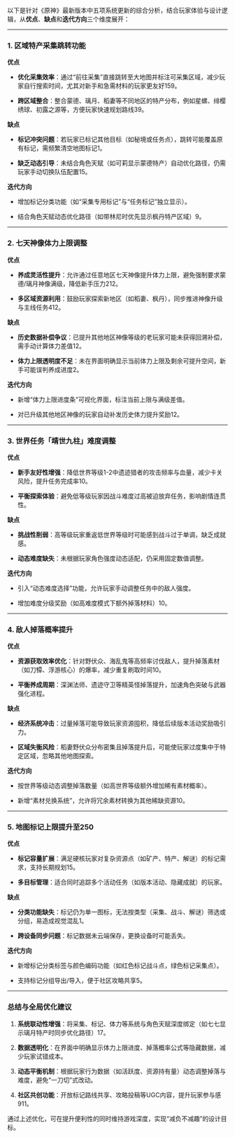 以下是针对《原神》最新版本中五项系统更新的综合分析，结合玩家体验与设计逻辑，从**优点**、**缺点**和**迭代方向**三个维度展开：

---

### **1. 区域特产采集跳转功能**

**优点**

- **优化采集效率**：通过“前往采集”直接跳转至大地图并标注可采集区域，减少玩家自行搜索时间，尤其对新手和急需材料的玩家更友好159。
    
- **跨区域整合**：整合蒙德、璃月、稻妻等不同地区的特产分布，例如星螺、绯樱绣球、初露之源等，方便玩家快速规划路线39。
    

**缺点**

- **标记冲突问题**：若玩家已标记其他目标（如秘境或任务点），跳转可能覆盖原有标记，需频繁清空地图标记1。
    
- **缺乏动态引导**：未结合角色天赋（如可莉显示蒙德特产）自动优化路径，仍需玩家手动切换队伍配置15。
    

**迭代方向**

- 增加标记分类功能（如“采集专用标记”与“任务标记”独立显示）。
    
- 结合角色天赋动态优化路径（如带林尼时优先显示枫丹特产区域）9。
    

---

### **2. 七天神像体力上限调整**

**优点**

- **养成灵活性提升**：允许通过任意地区七天神像提升体力上限，避免强制要求蒙德/璃月神像满级，降低新手压力212。
    
- **多区域资源利用**：鼓励玩家探索新地区（如稻妻、枫丹），同步推进神像升级与主线任务412。
    

**缺点**

- **历史数据补偿争议**：已提升其他地区神像等级的老玩家可能未获得回溯补偿，需手动计算体力差值12。
    
- **体力上限透明度不足**：未在界面明确显示当前体力上限及剩余可提升空间，新手可能误判养成进度2。
    

**迭代方向**

- 新增“体力上限进度条”可视化界面，标注当前上限与满级差值。
    
- 对已升级其他地区神像的玩家自动补发历史体力提升奖励12。
    

---

### **3. 世界任务「靖世九柱」难度调整**

**优点**

- **新手友好性增强**：降低世界等级1-2中遗迹猎者的攻击频率与血量，减少卡关风险，提升任务完成率10。
    
- **平衡探索体验**：避免低等级玩家因战斗难度过高被迫放弃任务，影响剧情连贯性。
    

**缺点**

- **挑战性削弱**：高等级玩家重返低世界等级时可能感到战斗过于单调，缺乏成就感。
    
- **动态难度缺失**：未根据玩家角色强度动态适配，仍采用固定数值调整。
    

**迭代方向**

- 引入“动态难度选择”功能，允许玩家手动调整任务中的敌人强度。
    
- 增加难度分级奖励（如高难度模式下额外掉落材料）10。
    

---

### **4. 敌人掉落概率提升**

**优点**

- **资源获取效率优化**：针对野伏众、海乱鬼等高频率讨伐敌人，提升掉落素材（如刀镡、浮游核心）的爆率，减少重复刷取时间10。
    
- **平衡养成周期**：深渊法师、遗迹守卫等精英怪掉落提升，加速角色突破与武器强化进程。
    

**缺点**

- **经济系统冲击**：过量掉落可能导致玩家资源囤积，降低后续版本活动奖励吸引力。
    
- **区域失衡风险**：稻妻野伏众分布密集且掉落提升后，可能使玩家过度集中于特定区域，忽略其他地图探索。
    

**迭代方向**

- 按世界等级动态调整掉落数量（如高世界等级额外增加稀有素材概率）。
    
- 新增“素材兑换系统”，允许将冗余素材转换为其他稀缺资源10。
    

---

### **5. 地图标记上限提升至250**

**优点**

- **标记容量扩展**：满足硬核玩家对复杂资源点（如矿产、特产、解谜）的标记需求，支持长期规划15。
    
- **多目标管理**：适合同时追踪多个活动任务（如版本活动、隐藏成就）的玩家。
    

**缺点**

- **分类功能缺失**：标记仍为单一图标，无法按类型（采集、战斗、解谜）筛选或分组，易造成视觉混乱1。
    
- **跨设备同步问题**：标记数据未云端保存，更换设备时可能丢失。
    

**迭代方向**

- 新增标记分类标签与颜色编码功能（如红色标记战斗点，绿色标记采集点）。
    
- 支持标记分组导出/导入，便于社区攻略共享5。
    

---

### **总结与全局优化建议**

1. **系统联动性增强**：将采集、标记、体力等系统与角色天赋深度绑定（如七七显示璃月特产时同步优化路径）17。
    
2. **数据透明化**：在界面中明确显示体力上限进度、掉落概率公式等隐藏数据，减少玩家试错成本。
    
3. **动态平衡机制**：根据玩家行为数据（如活跃度、资源持有量）动态调整掉落与难度，避免“一刀切”式改动。
    
4. **社区共创功能**：开放标记路线共享、攻略投稿等UGC内容，提升玩家参与感911。
    

通过上述优化，可在提升便利性的同时维持游戏深度，实现“减负不减趣”的设计目标。